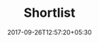 ---
title: "Shortlist"
date: 2017-09-26T12:57:20+05:30
draft: false
layout: shortlist-flight

flight : flight-header

link: true

flightContent : gray-bg

nocustomheader : true


---